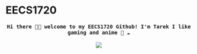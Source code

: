 # EECS1720

<h4 align="center"><samp> Hi there 👋🏾  welcome to my EECS1720 Github! I'm Tarek I like gaming and anime 🐍 ☁️ </samp></h4>

<p align="center">
  <img src="https://media.giphy.com/media/UspNUUlFr36n9o9dcY/giphy-downsized-large.gif">
</p>

